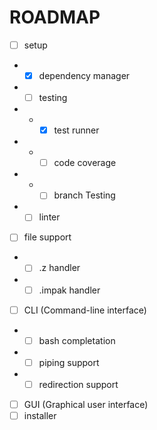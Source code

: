 # ROADMAP

- [ ] setup
- - [x] dependency manager
- - [ ] testing
- - - [x] test runner
- - - [ ] code coverage
- - - [ ] branch Testing
- - [ ] linter
- [ ] file support
- - [ ] .z handler
- - [ ] .impak handler
- [ ] CLI (Command-line interface)
- - [ ] bash completation
- - [ ] piping support
- - [ ] redirection support
- [ ] GUI (Graphical user interface)
- [ ] installer
